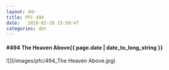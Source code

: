 ```yaml
---
layout: ddr
title: PFC 494
date:   2018-02-28 15:58:47
categories: ddr
---
```


#### **#494** The Heaven Above<span class="pull-right">{{ page.date | date_to_long_string }}</span>
![](/images/pfc/494_The Heaven Above.jpg)
